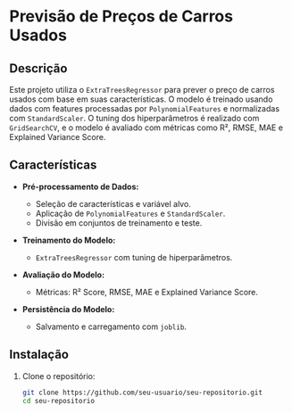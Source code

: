 # Previsão de Preços de Carros Usados

## Descrição

Este projeto utiliza o `ExtraTreesRegressor` para prever o preço de carros usados com base em suas características. O modelo é treinado usando dados com features processadas por `PolynomialFeatures` e normalizadas com `StandardScaler`. O tuning dos hiperparâmetros é realizado com `GridSearchCV`, e o modelo é avaliado com métricas como R², RMSE, MAE e Explained Variance Score.

## Características

- **Pré-processamento de Dados:** 
  - Seleção de características e variável alvo.
  - Aplicação de `PolynomialFeatures` e `StandardScaler`.
  - Divisão em conjuntos de treinamento e teste.

- **Treinamento do Modelo:**
  - `ExtraTreesRegressor` com tuning de hiperparâmetros.

- **Avaliação do Modelo:**
  - Métricas: R² Score, RMSE, MAE e Explained Variance Score.

- **Persistência do Modelo:**
  - Salvamento e carregamento com `joblib`.

## Instalação

1. Clone o repositório:
   ```bash
   git clone https://github.com/seu-usuario/seu-repositorio.git
   cd seu-repositorio
